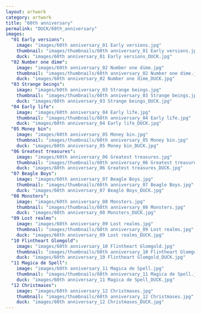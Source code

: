 ```yaml
---
layout: artwork
category: artwork
title: "60th anniversary"
permalink: "DUCK/60th_anniversary"
images:
  "01 Early versions":
    image: "images/60th anniversary_01 Early versions.jpg"
    thumbnail: "images/thumbnails/60th anniversary_01 Early versions.jpg"
    duck: "images/60th anniversary_01 Early versions_DUCK.jpg"
  "02 Number one dime":
    image: "images/60th anniversary_02 Number one dime.jpg"
    thumbnail: "images/thumbnails/60th anniversary_02 Number one dime.jpg"
    duck: "images/60th anniversary_02 Number one dime_DUCK.jpg"
  "03 Strange beings":
    image: "images/60th anniversary_03 Strange beings.jpg"
    thumbnail: "images/thumbnails/60th anniversary_03 Strange beings.jpg"
    duck: "images/60th anniversary_03 Strange beings_DUCK.jpg"
  "04 Early life":
    image: "images/60th anniversary_04 Early life.jpg"
    thumbnail: "images/thumbnails/60th anniversary_04 Early life.jpg"
    duck: "images/60th anniversary_04 Early life_DUCK.jpg"
  "05 Money bin":
    image: "images/60th anniversary_05 Money bin.jpg"
    thumbnail: "images/thumbnails/60th anniversary_05 Money bin.jpg"
    duck: "images/60th anniversary_05 Money bin_DUCK.jpg"
  "06 Greatest treasures":
    image: "images/60th anniversary_06 Greatest treasures.jpg"
    thumbnail: "images/thumbnails/60th anniversary_06 Greatest treasures.jpg"
    duck: "images/60th anniversary_06 Greatest treasures_DUCK.jpg"
  "07 Beagle Boys":
    image: "images/60th anniversary_07 Beagle Boys.jpg"
    thumbnail: "images/thumbnails/60th anniversary_07 Beagle Boys.jpg"
    duck: "images/60th anniversary_07 Beagle Boys_DUCK.jpg"
  "08 Monsters":
    image: "images/60th anniversary_08 Monsters.jpg"
    thumbnail: "images/thumbnails/60th anniversary_08 Monsters.jpg"
    duck: "images/60th anniversary_08 Monsters_DUCK.jpg"
  "09 Lost realms":
    image: "images/60th anniversary_09 Lost realms.jpg"
    thumbnail: "images/thumbnails/60th anniversary_09 Lost realms.jpg"
    duck: "images/60th anniversary_09 Lost realms_DUCK.jpg"
  "10 Flintheart Glomgold":
    image: "images/60th anniversary_10 Flintheart Glomgold.jpg"
    thumbnail: "images/thumbnails/60th anniversary_10 Flintheart Glomgold.jpg"
    duck: "images/60th anniversary_10 Flintheart Glomgold_DUCK.jpg"
  "11 Magica de Spell":
    image: "images/60th anniversary_11 Magica de Spell.jpg"
    thumbnail: "images/thumbnails/60th anniversary_11 Magica de Spell.jpg"
    duck: "images/60th anniversary_11 Magica de Spell_DUCK.jpg"
  "12 Christmases":
    image: "images/60th anniversary_12 Christmases.jpg"
    thumbnail: "images/thumbnails/60th anniversary_12 Christmases.jpg"
    duck: "images/60th anniversary_12 Christmases_DUCK.jpg"
---
```

